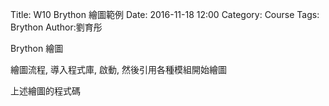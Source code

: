 Title: W10 Brython 繪圖範例
Date: 2016-11-18 12:00
Category: Course
Tags: Brython
Author:劉育彤

Brython 繪圖

<!-- PELICAN_END_SUMMARY -->

繪圖流程, 導入程式庫, 啟動, 然後引用各種模組開始繪圖

<!-- 導入 Brython 標準程式庫 -->

<script type="text/javascript" 
    src="https://cdn.rawgit.com/brython-dev/brython/master/www/src/brython_dist.js">
</script>

<!-- 啟動 Brython -->

<script>
window.onload=function(){
brython(1);
}
</script>

<!-- 以下實際利用  Brython 畫兩條直線 -->

<canvas id="guitarchord" width="600" height="200"></canvas>

<script type="text/python3">
from browser import document as doc
import math

canvas = doc["guitarchord"]
ctx = canvas.getContext("2d")
ctx.beginPath()
ctx.lineWidth = 1
ctx.moveTo(100, 100)
ctx.lineTo(150, 100)
ctx.lineTo(150, 200)
ctx.lineTo(100, 200)
ctx.lineTo(100, 100)

# 設定顏色為藍色, 也可以使用 "rgb(0, 0, 255)" 字串設定顏色值
ctx.strokeStyle = "blue"
ctx.stroke()
ctx.closePath()
</script>

<canvas id="guitarchord2" width="600" height="200"></canvas>

<script type="text/python3">
from browser import document as doc
import math

canvas = doc["guitarchord2"]
ctx = canvas.getContext("2d")
ctx.beginPath()
ctx.lineWidth = 1
for i in range(5):
    ctx.moveTo(100+i*10, 100)
    ctx.lineTo(100+i*10, 200)

ctx.strokeStyle = "blue"
ctx.stroke()
ctx.closePath()

</script>


上述繪圖的程式碼
<pre class="brush: python">
<canvas id="guitarchord" width="600" height="200"></canvas>

<script type="text/python3">
from browser import document as doc
import math

canvas = doc["guitarchord"]
ctx = canvas.getContext("2d")
ctx.beginPath()
ctx.lineWidth = 1
ctx.moveTo(100, 100)
ctx.lineTo(150, 100)
ctx.lineTo(150, 200)
ctx.lineTo(100, 200)
ctx.lineTo(100, 100)

# 設定顏色為藍色, 也可以使用 "rgb(0, 0, 255)" 字串設定顏色值
ctx.strokeStyle = "blue"
ctx.stroke()
ctx.closePath()
</script>

<canvas id="guitarchord2" width="600" height="200"></canvas>

<script type="text/python3">
from browser import document as doc
import math

canvas = doc["guitarchord2"]
ctx = canvas.getContext("2d")
ctx.beginPath()
ctx.lineWidth = 1
for i in range(5):
    ctx.moveTo(100+i*10, 100)
    ctx.lineTo(100+i*10, 200)

ctx.strokeStyle = "blue"
ctx.stroke()
ctx.closePath()

</script>
</pre>